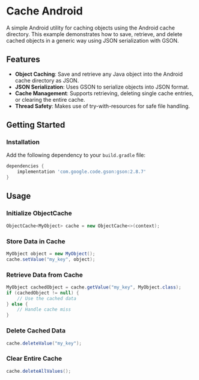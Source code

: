 # Cache Android

A simple Android utility for caching objects using the Android cache directory. This example demonstrates how to save, retrieve, and delete cached objects in a generic way using JSON serialization with GSON.

## Features

- **Object Caching**: Save and retrieve any Java object into the Android cache directory as JSON.
- **JSON Serialization**: Uses GSON to serialize objects into JSON format.
- **Cache Management**: Supports retrieving, deleting single cache entries, or clearing the entire cache.
- **Thread Safety**: Makes use of try-with-resources for safe file handling.

## Getting Started

### Installation

Add the following dependency to your `build.gradle` file:

```groovy
dependencies {
    implementation 'com.google.code.gson:gson:2.8.7'
}
```

## Usage
### Initialize ObjectCache

```java
ObjectCache<MyObject> cache = new ObjectCache<>(context);
```

### Store Data in Cache

```java
MyObject object = new MyObject();
cache.setValue("my_key", object);
```

### Retrieve Data from Cache

```java
MyObject cachedObject = cache.getValue("my_key", MyObject.class);
if (cachedObject != null) {
    // Use the cached data
} else {
    // Handle cache miss
}
```

### Delete Cached Data

```java
cache.deleteValue("my_key");
```

### Clear Entire Cache

```java
cache.deleteAllValues();
```
